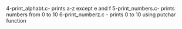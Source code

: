 4-print_alphabt.c- prints a-z except e and f
5-print_numbers.c- prints numbers from 0 to 10
6-print_numberz.c - prints 0 to 10 using putchar function

